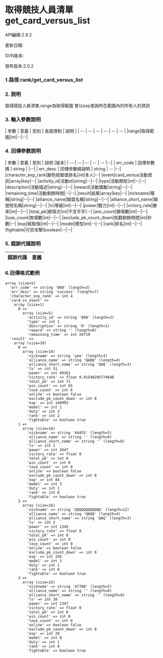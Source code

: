 # 取得競技人員清單 get_card_versus_list


API編碼:2.9.2

> 


更新日期:

> 

SVN版本:


發布版本:2.0.2

### 1.路徑:rank/get_card_versus_list

### 2. 說明
取得競技人員清單,range為取得範圍 會以exp查詢所在範圍內的所有人的資訊


### 3. 輸入參數說明


| 參數 | 意義 | 型別 | 長度限制 | 說明 |
| -- | -- | -- | -- | -- | -- |
|range|取得範圍|int|--|--|


### 4. 回傳參數說明
| 參數 | 意義 | 型別 | 說明 |版本|
| -- | -- | -- | -- | -- |--|
| err_code | 回傳參數碼 | string |  |--|
| err_desc | 回傳參數碼說明 | string | -- |--|
|character_exp_rank|腳色經驗值排名|int|本人|--|
|event|card_versus活動資訊|array|key|--|
|activity_id|活動id|string|--|--|
|type|活動類型|int|--|--|
|description|活動描述|string|--|--|
|reward|活動獎勵|string|--|--|
|remaining_time|活動剩餘時間|--|--|
|result|結果|array|key|--|
|nickname|暱稱|string|--|--|
|alliance_name|聯盟名稱|string|--|--|
|alliance_short_name|聯盟短名稱|string|--|--|
|lv|等級|int|--|--|
|power|戰力|int|--|--|
|victory_rate|勝率|int|--|--|
|total_pk|總場次|int|不含平手|--|
|win_count|勝場數|int|--|--|
|lose_count|敗場數|int|--|--|
|exclude_pk_count_down|免戰剩餘時間|int|秒數|--|
|exp|經驗值|int|--|--|
|model|模型|int|--|--|
|rank|排名|int|--|--|
|fightable|可否攻擊|boolean|--|--|

### 5. 錯誤代碼說明
|錯誤代碼|意義|
|--|--|



### 6.回傳格式範例



```
array (size=5)
  'err_code' => string '000' (length=3)
  'err_desc' => string 'success' (length=7)
  'character_exp_rank' => int 4
  'card_vs_event' => 
    array (size=1)
      0 => 
        array (size=5)
          'activity_id' => string '888' (length=3)
          'type' => int 1
          'description' => string '0' (length=1)
          'reward' => string '' (length=0)
          'remaining_time' => int 24719
  'result' => 
    array (size=10)
      0 => 
        array (size=16)
          'nickname' => string 'yee' (length=3)
          'alliance_name' => string 'QAQQ' (length=4)
          'alliance_short_name' => string 'QAQ' (length=3)
          'lv' => int 51
          'power' => int 49361
          'victory_rate' => float 0.91549295774648
          'total_pk' => int 71
          'win_count' => int 65
          'lose_count' => int 6
          'online' => boolean false
          'exclude_pk_count_down' => int 0
          'exp' => int 149993
          'model' => int 1
          'duty' => int 3
          'rank' => int 2
          'fightable' => boolean true
      1 => 
        array (size=16)
          'nickname' => string 'A4455' (length=5)
          'alliance_name' => string '' (length=0)
          'alliance_short_name' => string '' (length=0)
          'lv' => int 1
          'power' => int 2647
          'victory_rate' => float 0
          'total_pk' => int 0
          'win_count' => int 0
          'lose_count' => int 0
          'online' => boolean false
          'exclude_pk_count_down' => int 0
          'exp' => int 84
          'model' => int 3
          'duty' => int 1
          'rank' => int 0
          'fightable' => boolean true
      2 => 
        array (size=16)
          'nickname' => string 'QQQQQQQQQQQQ' (length=12)
          'alliance_name' => string 'QAQQ' (length=4)
          'alliance_short_name' => string 'QAQ' (length=3)
          'lv' => int 2
          'power' => int 1349
          'victory_rate' => float 0
          'total_pk' => int 0
          'win_count' => int 0
          'lose_count' => int 0
          'online' => boolean false
          'exclude_pk_count_down' => int 0
          'exp' => int 256
          'model' => int 3
          'duty' => int 1
          'rank' => int 0
          'fightable' => boolean true
      3 => 
        array (size=16)
          'nickname' => string 'A7788' (length=5)
          'alliance_name' => string '' (length=0)
          'alliance_short_name' => string '' (length=0)
          'lv' => int 20
          'power' => int 1347
          'victory_rate' => float 0
          'total_pk' => int 0
          'win_count' => int 0
          'lose_count' => int 0
          'online' => boolean false
          'exclude_pk_count_down' => int 0
          'exp' => int 28
          'model' => int 0
          'duty' => int 1
          'rank' => int 0
          'fightable' => boolean true
      
```